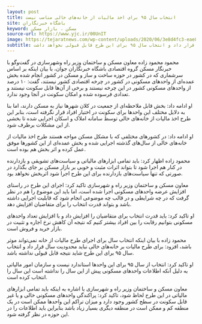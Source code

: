 ```yaml
---
layout: post
title: انتخاب سال ۹۵ برای اخذ مالیات از خانه‌های خالی مناسب نیست
site: باشگاه خبرنگاران
keyword: مسکن ، بازار مسکن
source-url: https://www.yjc.ir/00UnIT 
image: https://tejaratnews.com/wp-content/uploads/2020/06/3e8d4fc3-eae8-484e-bb8d-43bd8ac50941-1.jpg
subtitle: معاون مسکن و ساختمان وزیر راه و شهرسازی گفت: برای طرح مالیات از خانه‌های خالی نباید محدودیت سال قرار داد و انتخاب سال ۹۵ برای این طرح قابل قبولی نخواهد داشت.
---
```

محمود محمود زاده معاون مسکن و ساختمان وزیر راه وشهرسازی در گفت‌وگو با خبرنگار مسکن گروه اقتصادی باشگاه خبرنگاران جوان،  با بیان اینکه بر اساس سرشماری که در کشور در حوزه ساخت و ساز و مسکن در کشور انجام شده بخش عمده‌ای از واحد‌های مسکونی در کشور در چرخه اقتصادی کشور نیستند، گفت: ۱۰ درصد از واحد‌های مسکونی کشور در این چرخه نیستند و برخی از آن‌ها قابل سکونت نیستند و تعدادی فرسوده شده و امکان سکونت در آنجا وجود ندارد.

او ادامه داد: بخش قابل ملاحظه‌ای از جمعیت در کلان شهر‌ها نیاز به مسکن دارند، اما بنا به دلایل مختلف این واحد‌ها برای سکونت در اختیار افراد قرار نگرفته است، بنابر این طرح اخذ مالیات از خانه‌های خالی توسط سامانه املاک و اسکان اجرایی شده تا بخشی از این مشکلات برطرف شود.

او ادامه داد: در کشور‌های مختلفی که با مشکل مسکن مواجه هستند طرح اخذ مالیات از خانه‌های خالی از سال‌های گذشته اجرایی شده و بخش عمده‌ای از این کشور‌ها موفق عمل کرده و اثر بخش هم بوده است.

محمود زاده اظهار کرد: باید تمامی ابزار‌های مالیاتی و سیاست‌های تشویقی و بازدارنده در کنار هم اجرا شود تا بتواند اثرات مثبت و خوبی بر بازار مسکن بر جای بگذارد در صورتی که تنها سیاست‌های بازدارنده برای این طرح اجرا شود اثربخش نخواهد بود.

معاون مسکن و ساختمان وزیر راه و شهرسازی تاکید کرد: اجرای این طرح در راستای افزایش عرضه واحد‌های مسکونی اجرا شده است، اما باید این موضوع را هم در نظر گرفت که در چه شرایطی و در قالب چه موضوعی انجام شود که قابلیت اجرایی داشته باشد و بتواند قدرت انتخاب را برای متقاضیان افزایش دهد.

او تاکید کرد: باید قدرت انتخاب برای متقاضیان را افزایش داد و با افزایش تعداد واحد‌های مسکونی بتوانیم رقابت را بین افراد بیشتر کنیم که نتیجه آن کاهش نرخ اجاره و تثبیت در بازار خرید و فروش است.

محمود زاده با بیان اینکه انتخاب سال برای اجرای طرح مالیات از خانه نمی‌تواند موثر باشد، افزود: برای طرح مالیات بر خانه‌های خالی نباید محدودیت سال قرار داد و انتخاب سال ۹۵ برای این طرح شاید نتیجه قابل قبولی نداشته باشد.

او تاکید کرد: انتخاب از سال ۹۵ برای این واحد‌ها استاندارد نیست و سازمان امور مالیاتی به دلیل آنکه اطلاعات واحد‌های مسکونی پیش از این سال را نداشته است این سال را انتخاب کرده است.

معاون مسکن و ساختمان وزیر راه و شهرسازی با اشاره به اینکه باید تمامی ابزار‌های مالیاتی در این طرح لحاظ شود، تاکید کرد: پراکندگی واحد‌های مسکونی خالی و یا غیر قابل سکونت در سطح کشور وجود دارد و میزان تراکم این واحد‌ها ممکن است در یک منطقه کم و ممکن است در منطقه دیگری بسیار زیاد باشد بنابراین باید اطلاعات را در این حوزه در نظر گرفته شود.